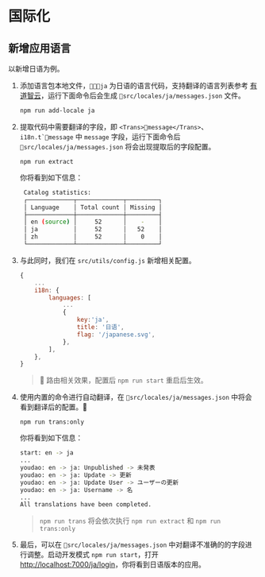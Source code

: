 # 国际化

## 新增应用语言

以新增日语为例。

1. 添加语言包本地文件，`ja` 为日语的语言代码，支持翻译的语言列表参考 [有道智云](http://ai.youdao.com/docs/doc-trans-api.s#p05)，运行下面命令后会生成 `src/locales/ja/messages.json` 文件。

   ```bash
   npm run add-locale ja
   ```

2. 提取代码中需要翻译的字段，即 `<Trans>message</Trans>`、`` i18n.t`message `` 中 `message` 字段，运行下面命令后 `src/locales/ja/messages.json` 将会出现提取后的字段配置。

   ```bash
   npm run extract
   ```

   你将看到如下信息：

   ```bash
    Catalog statistics:
    ┌─────────────┬─────────────┬─────────┐
    │ Language    │ Total count │ Missing │
    ├─────────────┼─────────────┼─────────┤
    │ en (source) │     52      │    -    │
    │ ja          │     52      │   52    │
    │ zh          │     52      │    0    │
    └─────────────┴─────────────┴─────────┘
   ```

3. 与此同时，我们在 `src/utils/config.js` 新增相关配置。

   ```javascript
   {
       ...
       i18n: {
           languages: [
               ...
               {
                   key:'ja',
                   title: '日语',
                   flag: '/japanese.svg',
               },
           ],
       },
   }
   ```

   >  路由相关效果，配置后 `npm run start` 重启后生效。

4. 使用内置的命令进行自动翻译，在 `src/locales/ja/messages.json` 中将会看到翻译后的配置。

   ```bash
   npm run trans:only
   ```

   你将看到如下信息：

   ```bash
   start: en -> ja
   ...
   youdao: en -> ja: Unpublished -> 未発表
   youdao: en -> ja: Update -> 更新
   youdao: en -> ja: Update User -> ユーザーの更新
   youdao: en -> ja: Username -> 名
   ...
   All translations have been completed.
   ```

   > `npm run trans` 将会依次执行 `npm run extract` 和 `npm run trans:only`

5. 最后，可以在 `src/locales/ja/messages.json` 中对翻译不准确的的字段进行调整。启动开发模式 `npm run start`，打开 [http://localhost:7000/ja/login](http://localhost:7000/ja/login)，你将看到日语版本的应用。
